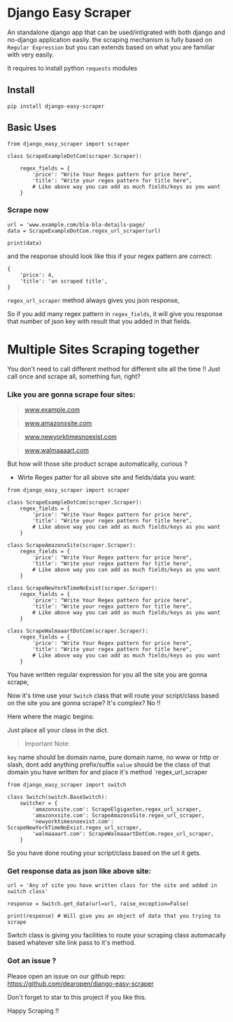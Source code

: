 # Django Easy Scraper

An standalone django app that can be used/intigrated with both django and no-django application easily. the scraping mechanism is fully based on `Regular Expression` but you can extends based on what you are familiar with very easily.

It requires to install python `requests` modules


## Install

`pip install django-easy-scraper`

## Basic Uses

```
from django_easy_scraper import scraper

class ScrapeExampleDotCom(scraper.Scraper):

    regex_fields = {
        'price': "Write Your Regex pattern for price here",
        'title': "Write your regex pattern for title here",
        # Like above way you can add as much fields/keys as you want
    }

```

### Scrape now
```
url = 'www.example.com/bla-bla-details-page/
data = ScrapeExampleDotCom.regex_url_scraper(url)

print(data)
```
and the response should look like this if your regex pattern are correct:
```
{
    'price': 4,
    'title': 'an scraped title',
}
```

`regex_url_scraper` method always gives you json response,

So if you add many regex pattern in `regex_fields`, it will give you response that number of json key with result that you added in that fields.


# Multiple Sites Scraping together

You don't need to call different method for different site all the time !! Just call once and scrape all, something fun, right?

### Like you are gonna scrape four sites:
> www.example.com

> www.amazonxsite.com

> www.newyorktimesnoexist.com

> www.walmaaaart.com

But how will those site product scrape automatically, curious ? 

- Wirte Regex patter for all above site and fields/data you want:


```
from django_easy_scraper import scraper

class ScrapeExampleDotCom(scraper.Scraper):
    regex_fields = {
        'price': "Write Your Regex pattern for price here",
        'title': "Write your regex pattern for title here",
        # Like above way you can add as much fields/keys as you want
    }

class ScrapeAmazonxSite(scraper.Scraper):
    regex_fields = {
        'price': "Write Your Regex pattern for price here",
        'title': "Write your regex pattern for title here",
        # Like above way you can add as much fields/keys as you want
    }

class ScrapeNewYorkTimeNoExist(scraper.Scraper):
    regex_fields = {
        'price': "Write Your Regex pattern for price here",
        'title': "Write your regex pattern for title here",
        # Like above way you can add as much fields/keys as you want
    }

class ScrapeWalmaaartDotCom(scraper.Scraper):
    regex_fields = {
        'price': "Write Your Regex pattern for price here",
        'title': "Write your regex pattern for title here",
        # Like above way you can add as much fields/keys as you want
    }

```


You have written regular expression for you all the site you are gonna scrape,

Now it's time use your `Switch` class that will route your script/class based on the site you are gonna scrape? It's complex? No !!

Here where the magic begins:

Just place all your class in the dict.


> Important Note:

`key` name should be domain name, pure domain name, no www or http or slash, dont add anything prefix/suffix
`value` should be the class of that domain you have written for and place it's method `regex_url_scraper

```
from django_easy_scraper import switch

class Switch(switch.BaseSwitch):
    switcher = {
        'amazonxsite.com': ScrapeElgiganten.regex_url_scraper,
        'amazonxsite.com': ScrapeAmazonxSite.regex_url_scraper,
        'newyorktimesnoexist.com': ScrapeNewYorkTimeNoExist.regex_url_scraper,
        'walmaaaart.com': ScrapeWalmaaartDotCom.regex_url_scraper,
    }

```

So you have done routing your script/class based on the url it gets.

### Get response data as json like above site:

```
url = 'Any of site you have written class for the site and added in switch class'

response = Switch.get_data(url=url, raise_exception=False)

print(response) # Will give you an object of data that you trying to scrape

```

Switch class is giving you facilities to route your scraping class automacally based whatever site link pass to it's method.


### Got an issue ?
Please open an issue on our github repo: https://github.com/dearopen/django-easy-scraper

Don't forget to star to this project if you like this.

Happy Scraping !!